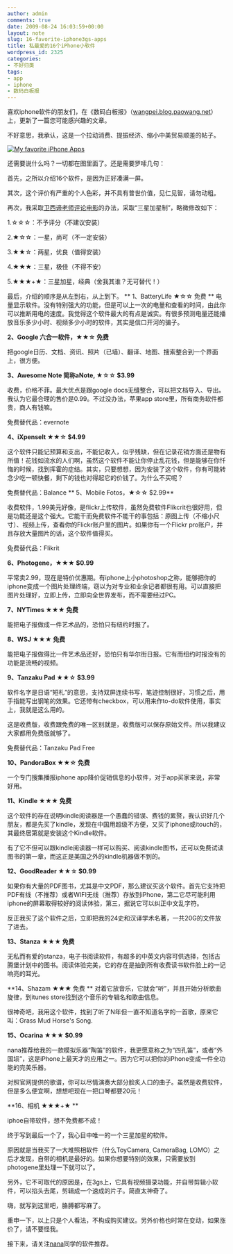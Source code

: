 ```yaml
---
author: admin
comments: true
date: 2009-08-24 16:03:59+00:00
layout: note
slug: 16-favorite-iphone3gs-apps
title: 私最爱的16个iPhone小软件
wordpress_id: 2325
categories:
- 不好归类
tags:
- app
- iphone
- 数码白板报
---
```


喜欢iphone软件的朋友们，在《数码白板报》（[wangpei.blog.paowang.net](http://wangpei.blog.paowang.net/)）上，更新了一篇您可能感兴趣的文章。

不好意思，我承认，这是一个拉动消费、提振经济、缩小中美贸易顺差的帖子。

[![My favorite iPhone Apps](http://farm4.static.flickr.com/3446/3852908572_6c848b82d5_o.png)](http://www.flickr.com/photos/lookoo/3852908572/)

还需要说什么吗？一切都在图里面了。还是需要罗嗦几句：

首先，之所以介绍16个软件，是因为正好凑满一屏。

其次，这个评价有严重的个人色彩，并不具有普世价值，见仁见智，请勿动粗。

再次，我采取[卫西谛老师评论电影](http://vcd.cinepedia.cn/?p=930)的办法，采取“三星加星制”，略微修改如下：

1.☆☆☆：不予评分（不建议安装）

2.★☆☆：一星，尚可（不一定安装）

3.★★☆：两星，优良（值得安装）

4.★★★：三星，极佳（不得不安）

5.★★★+★：三星加星，经典（舍我其谁？无可替代！）

最后，介绍的顺序是从左到右，从上到下。
**
1、BatteryLife ★☆☆ 免费
**
电量显示软件。没有特别强大的功能，但是可以上一次的电量和查看的时间，由此你可以推断用电的速度。我觉得这个软件最大的有点是诚实。有很多预测电量还能播放音乐多少小时、视频多少小时的软件，其实是信口开河的骗子。

**2、Google 六合一软件，★★☆ 免费**

把google日历、文档、资讯、照片（已墙）、翻译、地图、搜索整合到一个界面上，很方便。

**3、Awesome Note 简称aNote, ★☆☆  $3.99**

收费，价格不菲。最大优点是跟google docs无缝整合，可以把文档导入、导出。我认为它最合理的售价是0.99。不过没办法，苹果app store里，所有商务软件都贵，商人有钱嘛。

免费替代品：evernote

**4、iXpenseIt ★★☆ $4.99**

这个软件只能记预算和支出，不能记收入，似乎残缺，但在记录花销方面还是物有所值！花钱如流水的人们啊，虽然这个软件不能让你停止乱花钱，但是能够在你忏悔的时候，找到挥霍的症结。其实，只要想想，因为安装了这个软件，你有可能转念少吃一顿快餐，剩下的钱也对得起它的价钱了。为什么不买呢？

免费替代品：Balance
**
5、Mobile Fotos，★☆☆ $2.99**

收费软件，1.99美元好像，是flickr上传软件，虽然免费软件Flikcrit也很好用，但是功能还是这个强大。它能干而免费软件不能干的事包括：原图上传（不缩小尺寸）、视频上传，查看你的Flickr账户里的图片。如果你有一个Flickr pro账户，并且存放大量图片的话，这个软件值得买。

免费替代品：Flikrit

**6、Photogene，★★★ $0.99**

平常卖2.99，现在是特价优惠期。有iphone上小photoshop之称，能够把你的iphone变成一个图片处理终端，窃以为对专业和业余记者都很有用。可以直接把图片处理好，立即上传，立即向全世界发布，而不需要经过PC。

**7、NYTimes ★★★ 免费**

能把电子报做成一件艺术品的，恐怕只有纽约时报了。

**8、WSJ ★★★ 免费**

能把电子报做得比一件艺术品还好，恐怕只有华尔街日报。它有而纽约时报没有的功能是流畅的视频。

**9、Tanzaku Pad ★★☆ $3.99**

软件名字是日语“短札”的意思，支持双屏连续书写，笔迹控制很好，习惯之后，用手指能写出钢笔的效果。它还带有checkbox，可以用来作to-do软件使用，事实上，我就是这么用的。

这是收费版，收费跟免费的唯一区别就是，收费版可以保存原始文件。所以我建议大家都用免费版就够了。

免费替代品：Tanzaku Pad Free

**10、PandoraBox ★★☆ 免费**

一个专门搜集播报iphone app降价促销信息的小软件，对于app买家来说，非常好用。

**11、Kindle ★★★ 免费**

这个软件的存在说明kindle阅读器是一个愚蠢的错误、费钱的累赘，我认识好几个朋友，都是先买了kindle，发现在中国用超级不方便，又买了iphone或itouch的，其最终居第就是安装这个Kindle软件。

有了它不但可以跟kindle阅读器一样可以购买、阅读kindle图书，还可以免费试读图书的第一章，而这正是美国之外的kindle机器做不到的。

**12、GoodReader ★★☆ $0.99**

如果你有大量的PDF图书，尤其是中文PDF，那么建议买这个软件。首先它支持把PDF有线（不推荐）或者WIFI无线（推荐）存放到iPhone，第二它尽可能利用iphone的屏幕取得较好的阅读体验，第三，据说它可以纠正中文乱字符。

反正我买了这个软件之后，立即把我的24史和汉译学术名著，一共20G的文件放了进去。

**13、Stanza ★★★ 免费**

无私而有爱的stanza，电子书阅读软件，有超多的中英文内容可供选择，包括古腾堡计划中的图书。阅读体验完美，它的存在是抽到所有收费读书软件脸上的一记响亮的耳光。

**14、Shazam ★★★ 免费
**
对着它放音乐，它就会“听”，并且开始分析歌曲旋律，到itunes store找到这个音乐的专辑名和歌曲信息。

很神奇吧，我用这个软件，找到了听了N年但一直不知道名字的一首歌，原来它叫：Grass Mud Horse's Song.

**15、Ocarina ★★★ $0.99**

nana推荐给我的一款模拟乐器“陶笛”的软件，我更愿意称之为“四孔笛”，或者“外国埙”，这是iPhone上最天才的应用之一。因为它可以把你的iPhone变成一件全功能的完美乐器。

对照官网提供的歌谱，你可以尽情演奏大部分脍炙人口的曲子。虽然是收费软件，但是多么便宜啊，想想吧现在一把口琴都要20元！

**16、相机 ★★★+★ **

iphoe自带软件，想不免费都不成！

终于写到最后一个了，我心目中唯一的一个三星加星的软件。

原因就是当我买了一大堆照相软件（什么ToyCamera, CameraBag, LOMO）之后才发现，自带的相机是最好的。如果你想要特别的效果，只需要放到photogene里处理一下就可以了。

另外，它不可取代的原因是，在3gs上，它具有视频摄录功能，并自带剪辑小软件，可以掐头去尾，剪辑成一个速成的片子。简直太神奇了。

嗨，就写到这里吧，胳膊都写麻了。

重申一下，以上只是个人看法，不构成购买建议。另外价格也时常在变动，如果涨价了，请不要怪我。

接下来，请关注[nana](http://nana.blog.paowang.net)同学的软件推荐。
